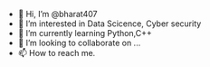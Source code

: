 - 👋 Hi, I’m @bharat407
- 👀 I’m interested in Data Scicence, Cyber security
- 🌱 I’m currently learning Python,C++
- 💞️ I’m looking to collaborate on ...
- 📫 How to reach me.

<!---
bharat407/bharat407 is a ✨ special ✨ repository because its `README.md` (this file) appears on your GitHub profile.
You can click the Preview link to take a look at your changes.
--->
